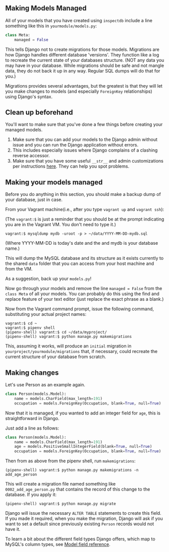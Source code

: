 ## Making Models Managed

All of your models that you have created using `inspectdb` include a line
something like this in `yourmodule/models.py`:

```python
class Meta:
    managed = False
```

This tells Django not to create migrations for those models. Migrations are how
Django handles different database 'versions'. They function like a log to
recreate the current state of your databases structure. (NOT any data you may
have in your database. While migrations should be safe and not mangle data, they
do not back it up in any way. Regular SQL dumps will do that for you.)

Migrations provides several advantages, but the greatest is that they will let
you make changes to models (and especially `ForeignKey` relationships) using
Django's syntax.

## Clean up beforehand

You'll want to make sure that you've done a few things before creating your
managed models.

1. Make sure that you can add your models to the Django admin without issue
and you can run the Django application without errors.
2. This includes especially issues where Django complains of a clashing reverse
accessor.
3. Make sure that you have some useful `__str__` and admin customizations per
instructions [here](admin-customizations-str-methods.md). They can help you
spot problems.

## Making your models managed

Before you do anything in this section, you should make a backup dump of your
database, just in case.

From your Vagrant machine(i.e., after you type `vagrant up` and `vagrant ssh`):

(The `vagrant:$` is just a reminder that you should be at the prompt indicating
you are in the Vagrant VM. You don't need to type it.)

```shell
vagrant:$ mysqldump mydb -uroot -p > ~/data/YYYY-MM-DD-mydb.sql  
```

(Where YYYY-MM-DD is today's date and the and mydb is your database name.)

This will dump the MySQL database and its structure as it exists currently to
the shared `data` folder that you can access from your host machine and from
the VM.

As a suggestion, back up your `models.py`!

Now go through your models and remove the line `managed = False` from the
`class Meta` of all your models. You can probably do this using the find and
replace feature of your text editor (just replace the exact phrase as a blank.)

Now from the Vagrant command prompt, issue the following command, substituting
your actual project names:

```shell
vagrant:$ cd ~
vagrant:$ pipenv shell
(pipenv-shell) vagrant:$ cd ~/data/myproject/
(pipenv-shell) vagrant:$ python manage.py makemigrations
```

This, assuming it works, will produce an `initial` migration in
`yourproject/yourmodule/migrations` that, if necessary, could recreate the
current structure of your database from scratch.

## Making changes

Let's use Person as an example again.

```python
class Person(models.Model):
    name = models.CharField(max_length=191)
    occupation = models.ForeignKey(Occupation, blank=True, null=True)
```

Now that it is managed, if you wanted to add an integer field for `age`, this
is straightforward in Django.

Just add a line as follows:

```python
class Person(models.Model):
    name = models.CharField(max_length=191)
    age = models.PositiveSmallIntegerField(blank=True, null=True)
    occupation = models.ForeignKey(Occupation, blank=True, null=True)
```

Then from as above from the pipenv shell, run `makemigrations`:

```shell
(pipenv-shell) vagrant:$ python manage.py makemigrations -n add_age_person
```

This will create a migration file named something like `0002_add_age_person.py`
that contains the record of this change to the database. If you apply it:

```shell
(pipenv-shell) vagrant:$ python manage.py migrate
```

Django will issue the necessary `ALTER TABLE` statements to create this field.
If you made it required, when you make the migration, Django will ask if you want
to set a default since previously existing `Person` records would not have it.

To learn a bit about the different field types Django offers, which map to
MySQL's column types, see [Model field reference](https://docs.djangoproject.com/en/2.0/ref/models/fields/).
